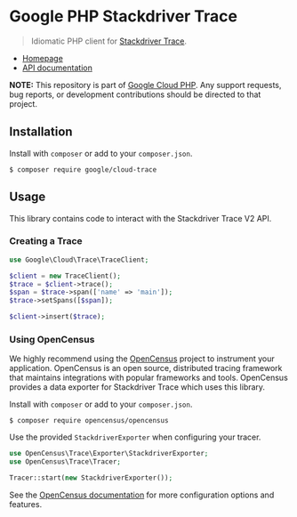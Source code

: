 # Google PHP Stackdriver Trace

> Idiomatic PHP client for [Stackdriver Trace][stackdriver-trace].

* [Homepage][homepage]
* [API documentation][api-docs]

**NOTE:** This repository is part of [Google Cloud PHP][github-home]. Any
support requests, bug reports, or development contributions should be directed to
that project.

## Installation

Install with `composer` or add to your `composer.json`.

```
$ composer require google/cloud-trace
```

## Usage

This library contains code to interact with the Stackdriver Trace V2 API.

### Creating a Trace

```php
use Google\Cloud\Trace\TraceClient;

$client = new TraceClient();
$trace = $client->trace();
$span = $trace->span(['name' => 'main']);
$trace->setSpans([$span]);

$client->insert($trace);
```

### Using OpenCensus

We highly recommend using the [OpenCensus][opencensus] project to instrument
your application. OpenCensus is an open source, distributed tracing framework
that maintains integrations with popular frameworks and tools. OpenCensus
provides a data exporter for Stackdriver Trace which uses this library.

Install with `composer` or add to your `composer.json`.

```
$ composer require opencensus/opencensus
```

Use the provided `StackdriverExporter` when configuring your tracer.

```php
use OpenCensus\Trace\Exporter\StackdriverExporter;
use OpenCensus\Trace\Tracer;

Tracer::start(new StackdriverExporter());
```

See the [OpenCensus documentation][opencensus-php] for more configuration
options and features.

[stackdriver-trace]: https://cloud.google.com/trace/
[homepage]: http://googlecloudplatform.github.io/google-cloud-php
[api-docs]: http://googlecloudplatform.github.io/google-cloud-php/#/docs/cloud-trace/latest/trace/traceclient
[github-home]: https://github.com/googlecloudplatform/google-cloud-php
[opencensus]: http://opencensus.io
[opencensus-php]: https://github.com/census-instrumentation/opencensus-php
